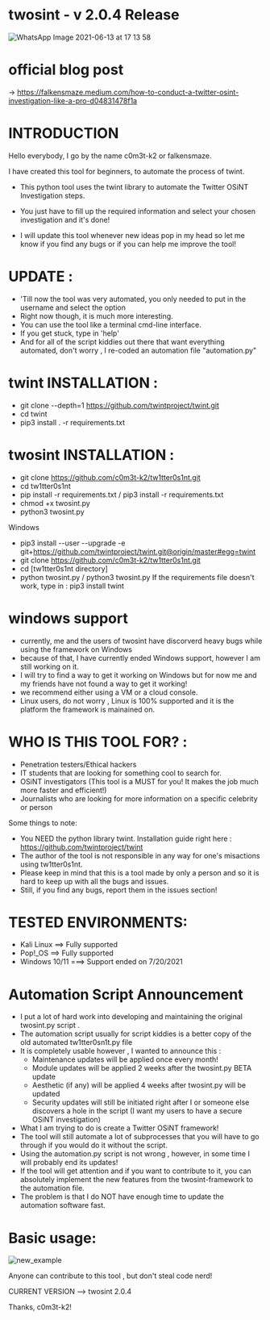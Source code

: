 # twosint - v 2.0.4 Release

![WhatsApp Image 2021-06-13 at 17 13 58](https://user-images.githubusercontent.com/83426553/121810787-d1007580-cc6a-11eb-9319-330e9a5e2068.jpeg)

# official blog post

-> https://falkensmaze.medium.com/how-to-conduct-a-twitter-osint-investigation-like-a-pro-d04831478f1a


# INTRODUCTION 

Hello everybody, I go by the name c0m3t-k2 or falkensmaze.

I have created this tool for beginners, to automate the process of twint.

- This python tool uses the twint library to automate the Twitter OSiNT Investigation steps.

- You just have to fill up the required information and select your chosen investigation and it's done!

- I will update this tool whenever new ideas pop in my head so let me know if you find any bugs or if you can help me improve the tool!

# UPDATE :
 
  - 'Till now the tool was very automated, you only needed to put in the username and select the option
  - Right now though, it is much more interesting. 
  - You can use the tool like a terminal cmd-line interface.
  - If you get stuck, type in 'help'
  - And for all of the script kiddies out there that want everything automated, don't worry , I re-coded an automation file "automation.py"

# twint INSTALLATION :

  - git clone --depth=1 https://github.com/twintproject/twint.git
  - cd twint
  - pip3 install . -r requirements.txt

# twosint INSTALLATION :
  - git clone https://github.com/c0m3t-k2/tw1tter0s1nt.git
  - cd tw1tter0s1nt
  - pip install -r requirements.txt / pip3 install -r requirements.txt
  - chmod +x twosint.py
  - python3 twosint.py
 
  Windows 
  - pip3 install --user --upgrade -e git+https://github.com/twintproject/twint.git@origin/master#egg=twint
  - git clone https://github.com/c0m3t-k2/tw1tter0s1nt.git
  - cd [tw1tter0s1nt directory]
  - python twosint.py / python3 twosint.py
If the requirements file doesn't work, type in : pip3 install twint

# windows support

- currently, me and the users of twosint have discorverd heavy bugs while using the framework on Windows
- because of that, I have currently ended Windows support, however I am still working on it.
- I will try to find a way to get it working on Windows but for now me and my friends have not found a way to get it working!
- we recommend either using a VM or a cloud console.
- Linux users, do not worry , Linux is 100% supported and it is the platform the framework is mainained on.
 
# WHO IS THIS TOOL FOR? : 
  - Penetration testers/Ethical hackers
  - IT students that are looking for something cool to search for.
  - OSiNT investigators (This tool is a MUST for you! It makes the job much more faster and efficient!)
  - Journalists who are looking for more information on a specific celebrity or person

 Some things to note:
 - You NEED the python library twint. Installation guide right here : https://github.com/twintproject/twint
 - The author of the tool is not responsible in any way for one's misactions using tw1tter0s1nt.
 - Please keep in mind that this is a tool made by only a person and so it is hard to keep up with all the bugs and issues.
 - Still, if you find any bugs, report them in the issues section!

# TESTED ENVIRONMENTS:
 - Kali Linux ==> Fully supported
 - Pop!_OS ==> Fully supported
 - Windows 10/11 ===> Support ended on 7/20/2021


# Automation Script Announcement
 - I put a lot of hard work into developing and maintaining the original twosint.py script . 
 - The automation script usually for script kiddies is a better copy of the old automated tw1tter0sn1t.py file
 - It is completely usable however , I wanted to announce this :
      - Maintenance updates will be applied once every month!
      - Module updates will be applied 2 weeks after the twosint.py BETA update
      - Aesthetic (if any) will be applied 4 weeks after twosint.py will be updated
      - Security updates will still be initiated right after I or someone else discovers a hole in the script (I want my users to have a secure OSiNT investigation)
 - What I am trying to do is create a Twitter OSiNT framework!
 - The tool will still automate a lot of subprocesses that you will have to go through if you would do it without the script.
 - Using the automation.py script is not wrong , however, in some time I will probably end its updates!
 - If the tool will get attention and if you want to contribute to it, you can absolutely implement the new features from the twosint-framework to the automation file.
 - The problem is that I do NOT have enough time to update the automation software fast.
# Basic usage:

![new_example](https://user-images.githubusercontent.com/83426553/122554126-412f4280-d041-11eb-91b3-09904ef21b6d.png)

Anyone can contribute to this tool , but don't steal code nerd!

CURRENT VERSION --> twosint 2.0.4

Thanks, c0m3t-k2!
